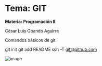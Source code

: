 # Tema: GIT

**Materia: Programación II**

César Luis Obando Aguirre

Comandos básicos de git

git init
git add README
ssh -T git@github.com

![image](https://github.com/user-attachments/assets/66573a20-e517-45d7-938b-5538592b8316)
